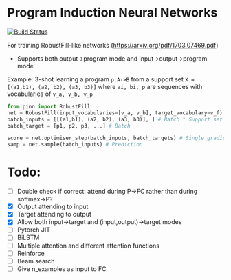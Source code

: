 # Program Induction Neural Networks
[![Build Status](https://travis-ci.org/insperatum/pinn.svg?branch=master)](https://travis-ci.org/insperatum/pinn)

For training RobustFill-like networks (https://arxiv.org/pdf/1703.07469.pdf)

- Supports both output->program mode and input->output->program mode

Example: 3-shot learning a program `p:A->B` from a support set `X = [(a1,b1), (a2, b2), (a3, b3)]`
where `ai, bi, p` are sequences with vocabularies of `v_a, v_b, v_p`

```python
from pinn import RobustFill
net = RobustFill(input_vocabularies=[v_a, v_b], target_vocabulary=v_f)
batch_inputs = [[(a1,b1), (a2, b2), (a3, b3)], ] # Batch * Support set * Num inputs/outputs/etc
batch_target = [p1, p2, p3, ...] # Batch

score = net.optimiser_step(batch_inputs, batch_targets) # Single gradient update
samp = net.sample(batch_inputs) # Prediction
```

# Todo:
- [ ] Double check if correct: attend during P->FC rather than during softmax->P?
- [X] Output attending to input
- [X] Target attending to output
- [X] Allow both input->target and (input,output)->target modes
- [ ] Pytorch JIT
- [ ] BiLSTM
- [ ] Multiple attention and different attention functions
- [ ] Reinforce
- [ ] Beam search
- [ ] Give n_examples as input to FC
